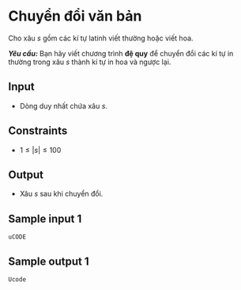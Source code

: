 # Chuyển đổi văn bản

Cho xâu $s$ gồm các kí tự latinh viết thường hoặc viết hoa.

***Yêu cầu:*** Bạn hãy viết chương trình **đệ quy** để chuyển đổi các kí tự in thường trong xâu $s$ thành kí tự in hoa và ngược lại.

## Input

- Dòng duy nhất chứa xâu $s$.

## Constraints

- $1 \le |s| \le 100$

## Output

- Xâu $s$ sau khi chuyển đổi.

## Sample input 1

```
uCODE
```

## Sample output 1

```
Ucode
```


